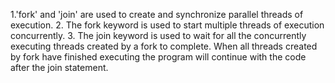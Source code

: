 1.'fork' and 'join' are used to create and synchronize parallel threads of execution.
2. The fork keyword is used to start multiple threads of execution concurrently.
3. The join keyword is used to wait for all the concurrently executing threads created by a fork to complete. When all threads created by fork have finished executing the program will continue with the code after the join statement.
